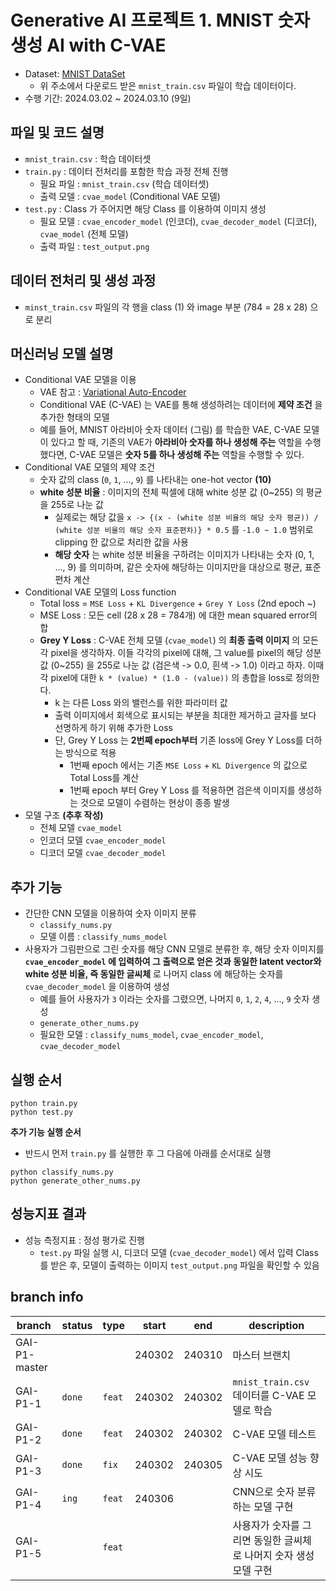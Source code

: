 # Generative AI 프로젝트 1. MNIST 숫자 생성 AI with C-VAE
* Dataset: [MNIST DataSet](https://www.kaggle.com/datasets/oddrationale/mnist-in-csv/data)
  * 위 주소에서 다운로드 받은 ```mnist_train.csv``` 파일이 학습 데이터이다.
* 수행 기간: 2024.03.02 ~ 2024.03.10 (9일)

## 파일 및 코드 설명
* ```mnist_train.csv``` : 학습 데이터셋
* ```train.py``` : 데이터 전처리를 포함한 학습 과정 전체 진행
  * 필요 파일 : ```mnist_train.csv``` (학습 데이터셋)
  * 출력 모델 : ```cvae_model``` (Conditional VAE 모델)
* ```test.py``` : Class 가 주어지면 해당 Class 를 이용하여 이미지 생성
  * 필요 모델 : ```cvae_encoder_model``` (인코더), ```cvae_decoder_model``` (디코더), ```cvae_model``` (전체 모델)
  * 출력 파일 : ```test_output.png```

## 데이터 전처리 및 생성 과정
* ```minst_train.csv``` 파일의 각 행을 class (1) 와 image 부분 (784 = 28 x 28) 으로 분리

## 머신러닝 모델 설명
* Conditional VAE 모델을 이용
  * VAE 참고 : [Variational Auto-Encoder](https://github.com/WannaBeSuperteur/AI-study/blob/main/Generative%20AI/Basics_Variational%20Auto%20Encoder.md)
  * Conditional VAE (C-VAE) 는 VAE를 통해 생성하려는 데이터에 **제약 조건** 을 추가한 형태의 모델
  * 예를 들어, MNIST 아라비아 숫자 데이터 (그림) 를 학습한 VAE, C-VAE 모델이 있다고 할 때, 기존의 VAE가 **아라비아 숫자를 하나 생성해 주는** 역할을 수행했다면, C-VAE 모델은 **숫자 5를 하나 생성해 주는** 역할을 수행할 수 있다.
* Conditional VAE 모델의 제약 조건
  * 숫자 값의 class (```0```, ```1```, ..., ```9```) 를 나타내는 one-hot vector **(10)**
  * **white 성분 비율** : 이미지의 전체 픽셀에 대해 white 성분 값 (0~255) 의 평균을 255로 나눈 값
    * 실제로는 해당 값을 ```x -> {(x - (white 성분 비율의 해당 숫자 평균)) / (white 성분 비율의 해당 숫자 표준편차)} * 0.5``` 를 ```-1.0 ~ 1.0``` 범위로 clipping 한 값으로 처리한 값을 사용
    * **해당 숫자** 는 white 성분 비율을 구하려는 이미지가 나타내는 숫자 (0, 1, ..., 9) 를 의미하며, 같은 숫자에 해당하는 이미지만을 대상으로 평균, 표준편차 계산
* Conditional VAE 모델의 Loss function
  * Total loss = ```MSE Loss``` + ```KL Divergence``` + ```Grey Y Loss``` (2nd epoch ~)
  * MSE Loss : 모든 cell (28 x 28 = 784개) 에 대한 mean squared error의 합
  * **Grey Y Loss** : C-VAE 전체 모델 (```cvae_model```) 의 **최종 출력 이미지** 의 모든 각 pixel을 생각하자. 이들 각각의 pixel에 대해, 그 value를 pixel의 해당 성분 값 (0~255) 을 255로 나눈 값 (검은색 -> 0.0, 흰색 -> 1.0) 이라고 하자. 이때 각 pixel에 대한 ```k * (value) * (1.0 - (value))``` 의 총합을 loss로 정의한다.
    * k 는 다른 Loss 와의 밸런스를 위한 파라미터 값
    * 출력 이미지에서 회색으로 표시되는 부분을 최대한 제거하고 글자를 보다 선명하게 하기 위해 추가한 Loss
    * 단, Grey Y Loss 는 **2번째 epoch부터** 기존 loss에 Grey Y Loss를 더하는 방식으로 적용
      * 1번째 epoch 에서는 기존 ```MSE Loss``` + ```KL Divergence``` 의 값으로 Total Loss를 계산
      * 1번째 epoch 부터 Grey Y Loss 를 적용하면 검은색 이미지를 생성하는 것으로 모델이 수렴하는 현상이 종종 발생
* 모델 구조 **(추후 작성)**
  * 전체 모델 ```cvae_model```
  * 인코더 모델 ```cvae_encoder_model```
  * 디코더 모델 ```cvae_decoder_model```

## 추가 기능
* 간단한 CNN 모델을 이용하여 숫자 이미지 분류
  * ```classify_nums.py```
  * 모델 이름 : ```classify_nums_model```
* 사용자가 그림판으로 그린 숫자를 해당 CNN 모델로 분류한 후, 해당 숫자 이미지를 **```cvae_encoder_model``` 에 입력하여 그 출력으로 얻은 것과 동일한 latent vector와 white 성분 비율, 즉 동일한 글씨체** 로 나머지 class 에 해당하는 숫자를 ```cvae_decoder_model``` 을 이용하여 생성
  * 예를 들어 사용자가 ```3``` 이라는 숫자를 그렸으면, 나머지 ```0```, ```1```, ```2```, ```4```, ..., ```9``` 숫자 생성
  * ```generate_other_nums.py```
  * 필요한 모델 : ```classify_nums_model```, ```cvae_encoder_model```, ```cvae_decoder_model```

## 실행 순서
```
python train.py
python test.py
```

**추가 기능 실행 순서**
* 반드시 먼저 ```train.py``` 를 실행한 후 그 다음에 아래를 순서대로 실행

```
python classify_nums.py
python generate_other_nums.py
```

## 성능지표 결과
* 성능 측정지표 : 정성 평가로 진행
  * ```test.py``` 파일 실행 시, 디코더 모델 (```cvae_decoder_model```) 에서 입력 Class를 받은 후, 모델이 출력하는 이미지 ```test_output.png``` 파일을 확인할 수 있음

## branch info
|branch|status|type|start|end|description|
|---|---|---|---|---|---|
|GAI-P1-master|||240302|240310|마스터 브랜치|
|GAI-P1-1|```done```|```feat```|240302|240302|```mnist_train.csv``` 데이터를 C-VAE 모델로 학습|
|GAI-P1-2|```done```|```feat```|240302|240302|C-VAE 모델 테스트|
|GAI-P1-3|```done```|```fix```|240302|240305|C-VAE 모델 성능 향상 시도|
|GAI-P1-4|```ing```|```feat```|240306||CNN으로 숫자 분류하는 모델 구현|
|GAI-P1-5||```feat```|||사용자가 숫자를 그리면 동일한 글씨체로 나머지 숫자 생성 모델 구현|